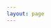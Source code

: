 ```yaml
---
layout: page
---
```


<script setup>
import {
  VPTeamPage,
  VPTeamPageTitle,
  VPTeamMembers,
  VPTeamPageSection
} from 'vitepress/theme'

const coreMembers = [
  {
    avatar: 'https://www.github.com/UkiyoLee.png',
    name: 'UkiyoLee',
    title: '创建者',
    links: [
      { icon: 'github', link: 'https://github.com/UkiyoLee' },
    ]
  }
]
const partners = [];
</script>

<VPTeamPage>
  <VPTeamPageTitle>
    <template #title>贡献者名单</template>
  </VPTeamPageTitle>
  <VPTeamPageSection>
    <template #title>站长</template>
    <template #members>
      <VPTeamMembers size="medium" :members="coreMembers" />
    </template>
  </VPTeamPageSection>
  <VPTeamPageSection>
    <template #title>贡献者</template>
    <template v-if="!partners || partners === []" #lead>以下是为本文档作出贡献的小伙伴</template>
    <template v-else #lead>欢迎小伙伴们积极参与本文档</template>
    <template v-if="!partners || partners === []" #members>
      <VPTeamMembers size="small" :members="partners" />
    </template>
  </VPTeamPageSection>
</VPTeamPage>